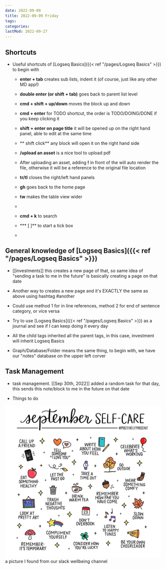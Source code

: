 ```yaml
---
date: 2022-09-09
title: 2022-09-09 Friday
tags:
categories:
lastMod: 2022-09-27
---
```

## Shortcuts

  + Useful shortcuts of [Logseq Basics]({{< ref "/pages/Logseq Basics" >}}) to begin with

    + **enter + tab** creates sub lists, indent it (of course, just like any other MD app!)

    + **double enter (or shift + tab)** goes back to parent list level

    + **cmd + shift + up/down** moves the block up and down

    + **cmd + enter** for TODO shortcut, the order is TODO/DOING/DONE if you keep clicking it

    + **shift + enter on page title** it will be opened up on the right hand panel, able to edit at the same time

    + ** shift click** any block will open it on the right hand side

    + **/upload an asset** is a nice tool to upload pdf

    + After uploading an asset, adding **!** in front of the []() will auto render the file, otherwise it will be a reference to the original file location

    + **tr/tl** closes the right/left hand panels

    + **gh** goes back to the home page

    + **tw** makes the table view wider

    + 

    + **cmd + k** to search

    + *** [ ]** to start a tick box

    + 

## General knowledge of [Logseq Basics]({{< ref "/pages/Logseq Basics" >}})

  + [[investments]] this creates a new page of that, so same idea of "sending a task to me in the future" is basically creating a page on that date

  + Another way to creates a new page and it's EXACTLY the same as above using hashtag #another

  + Could use method 1 for in line references, method 2 for end of sentence category, or vice versa

  + Try to use [Logseq Basics]({{< ref "/pages/Logseq Basics" >}}) as a journal and see if I can keep doing it every day

  + All the child tags inherited all the parent tags, in this case, investment will inherit Logseq Basics

  + Graph/Database/Folder means the same thing, to begin with, we have our "notes" database on the upper left corver



## Task Management

  + task management. [[Sep 30th, 2022]] added a random task for that day, this sends this note/block to me in the future on that date

  + Things to do



![img_1169.jpeg](/assets/img_1169_1662755923817_0.jpeg) 
a picture I found from our slack wellbeing channel


